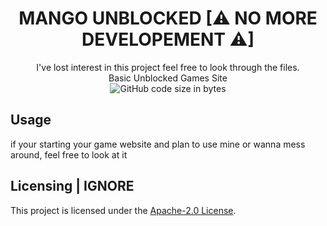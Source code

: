 <h1 align="center">MANGO UNBLOCKED [⚠ NO MORE DEVELOPEMENT ⚠]</h1>

<div align="center">
  I've lost interest in this project feel free to look through the files.
  <br>
  Basic Unblocked Games Site
  <br>
  <div>
    <img src="https://img.shields.io/github/languages/code-size/77panic/Mango-Unblocked" alt="GitHub code size in bytes"/>
  </div>
</div>

## Usage

if your starting your game website and plan to use mine or wanna mess around, feel free to look at it

## Licensing | IGNORE

This project is licensed under the [Apache-2.0 License](http://www.apache.org/licenses/).
